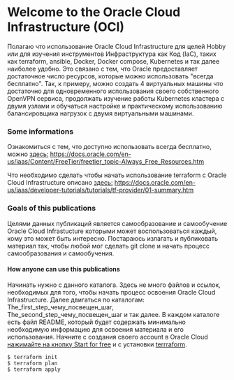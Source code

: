 # Welcome to the Oracle Cloud Infrastructure (OCI)
Полагаю что использование Oracle Cloud Infrastructure для целей Hobby или для изучения инструментов Инфраструктура как Код (IaC), таких как terraform, ansible, Docker, Docker compose, Kubernetes и так далее наиболее удобно.
Это связано с тем, что Oracle предоставляет достаточное число ресурсов, которые можно использовать "всегда бесплатно".
Так, к примеру, можно создать 4 виртуальных машины что достаточно для одновременного использования своего собственного OpenVPN сервиса, продолжать изучение работы Kubernetes кластера с двумя узлами и обучаться настройке и практическому использованию балансировщика нагрузок с двумя виртуальными машинами.
### Some informations
Ознакомиться с тем, что доступно использовать всегда бесплатно, можно [здесь:](https://docs.oracle.com/en-us/iaas/Content/FreeTier/freetier_topic-Always_Free_Resources.htm)
https://docs.oracle.com/en-us/iaas/Content/FreeTier/freetier_topic-Always_Free_Resources.htm

Что необходимо сделать чтобы начать использование terraform с Oracle Cloud Infrastructure описано [здесь:](https://docs.oracle.com/en-us/iaas/developer-tutorials/tutorials/tf-provider/01-summary.htm)
https://docs.oracle.com/en-us/iaas/developer-tutorials/tutorials/tf-provider/01-summary.htm
### Goals of this publications
Целями данных публикаций является самообразование и самообучение Oracle Cloud Infrastucture которыми может воспользоваться каждый, кому это может быть интересно. Постараюсь излагать и публиковать материал так, чтобы любой мог сделать git clone и начать процесс самообразования и самообучения.
#### How anyone can use this publications
Начинать нужно с данного каталога. Здесь не много файлов и ссылок, необходимых для того, чтобы начать процесс освоения Oracle Cloud Infrastructure. Далее двигаться по каталогам: The_first_step_чему_посвещен_шаг, The_second_step_чему_посвещен_шаг и так далее. В каждом каталоге есть файл README, который будет содержать минимально необходимую информацию для освоения материала и его использования. Начните с создания своего account в Oracle Cloud [нажимайте на кнопку Start for free](https://www.oracle.com/cloud/free/?source=CloudFree_CTA1_Default&intcmp=CloudFree_CTA1_Default) и с установки [terrraform](https://docs.oracle.com/en-us/iaas/developer-tutorials/tutorials/tf-provider/01-summary.htm).
```commandline
$ terraform init
$ terraform plan
$ terraform apply
```